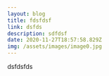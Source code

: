 ```yaml
---
layout: blog
title: fdsfdsf
link: dsfds
description: sdfdsf
date: 2020-11-27T18:57:58.829Z
img: /assets/images/image0.jpg
---
```

dsfdsfds